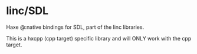 # linc/SDL
Haxe @:native bindings for SDL, part of the linc libraries.

This is a hxcpp (cpp target) specific library and will ONLY work with the cpp target.